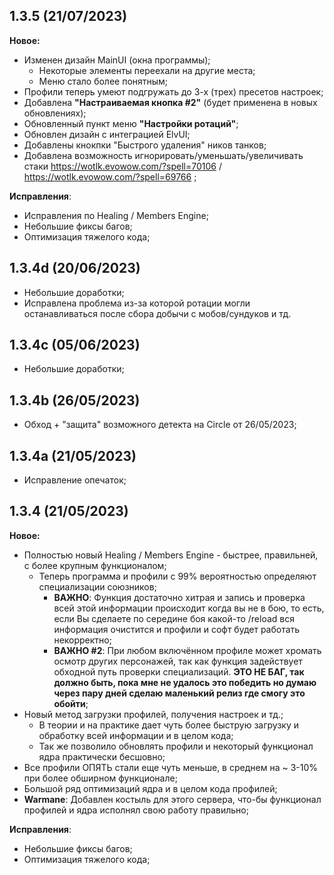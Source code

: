 ## 1.3.5 (21/07/2023)
**Новое:**
- Изменен дизайн MainUI (окна программы);
	- Некоторые элементы переехали на другие места;
	- Меню стало более понятным;
- Профили теперь умеют подгружать до 3-х (трех) пресетов настроек;
- Добавлена **"Настраиваемая кнопка #2"** (будет применена в новых обновлениях);
- Обновленный пункт меню **"Настройки ротаций"**;
- Обновлен дизайн с интеграцией ElvUI;
- Добавлены кнокпки "Быстрого удаления" ников танков;
- Добавлена возможность игнорировать/уменьшать/увеличивать стаки https://wotlk.evowow.com/?spell=70106 / https://wotlk.evowow.com/?spell=69766 ;

**Исправления**:
- Исправления по Healing / Members Engine;
- Небольшие фиксы багов;
- Оптимизация тяжелого кода;

## 1.3.4d (20/06/2023)
- Небольшие доработки;
- Исправлена проблема из-за которой ротации могли останавливаться после сбора добычи с мобов/сундуков и тд.

## 1.3.4c (05/06/2023)
- Небольшие доработки;

## 1.3.4b (26/05/2023)
- Обход + "защита" возможного детекта на Circle от 26/05/2023;

## 1.3.4a (21/05/2023)
- Исправление опечаток;

## 1.3.4 (21/05/2023)
**Новое:**
- Полностью новый Healing / Members Engine - быстрее, правильней, с более крупным функционалом;
	- Теперь программа и профили с 99% вероятностью определяют специализации союзников;
		- **ВАЖНО**: Функция достаточно хитрая и запись и проверка всей этой информации происходит когда вы не в бою, то есть, если Вы сделаете по    середине боя какой-то /reload вся информация очистится и профили и софт будет работать некорректно;
		- **ВАЖНО #2**: При любом включённом профиле может хромать осмотр других персонажей, так как функция задействует обходной путь проверки специализаций. **ЭТО НЕ БАГ, так должно быть, пока мне не удалось это победить но думаю через пару дней сделаю маленький релиз где смогу это обойти**;
- Новый метод загрузки профилей, получения настроек и тд.;
	-  В теории и на практике дает чуть более быструю загрузку и обработку всей информации и в целом кода;
	-  Так же позволило обновлять профили и некоторый функционал ядра практически бесшовно;
- Все профили ОПЯТЬ стали еще чуть меньше, в среднем на ~ 3-10% при более обширном функционале;
- Большой ряд оптимизаций ядра и в целом кода профилей;
- **Warmane**: Добавлен костыль для этого сервера, что-бы функционал профилей и ядра исполнял свою работу правильно;

**Исправления**:
- Небольшие фиксы багов;
- Оптимизация тяжелого кода;